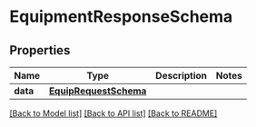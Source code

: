 # EquipmentResponseSchema

## Properties
Name | Type | Description | Notes
------------ | ------------- | ------------- | -------------
**data** | [**EquipRequestSchema**](EquipRequestSchema.md) |  | 

[[Back to Model list]](../README.md#documentation-for-models) [[Back to API list]](../README.md#documentation-for-api-endpoints) [[Back to README]](../README.md)

